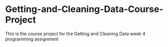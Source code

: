 # Getting-and-Cleaning-Data-Course-Project
This is the course project for the Getting and Cleaning Data week 4 programming assignment
